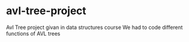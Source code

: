 # avl-tree-project
Avl Tree project givan in data structures course
We had to code different functions of AVL trees
